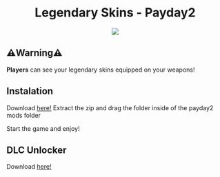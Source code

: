 <h1 align="center"> Legendary Skins -  Payday2 </h1>

<p align="center">
  <img src="https://upload.wikimedia.org/wikipedia/commons/d/d8/Payday2-logo.png">
</p>

## ⚠️Warning⚠️
**Players** can see your legendary skins equipped on your weapons!

## Instalation
Download [here!](https://github.com/8fn/LegendarySkins-PD2/archive/refs/heads/master.zip)
Extract the zip and drag the folder inside of the payday2 mods folder

Start the game and enjoy!


## DLC Unlocker
Download [here!](https://github.com/8fn/DLC-Unlocker-PD2.git)
